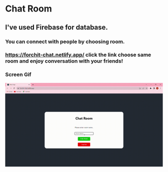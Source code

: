 # Chat Room

## I've used Firebase for database.

### You can connect with people by choosing room.

### https://forchit-chat.netlify.app/ click the link choose same room and enjoy conversation with your friends!

### Screen Gif

![](screen.gif)
